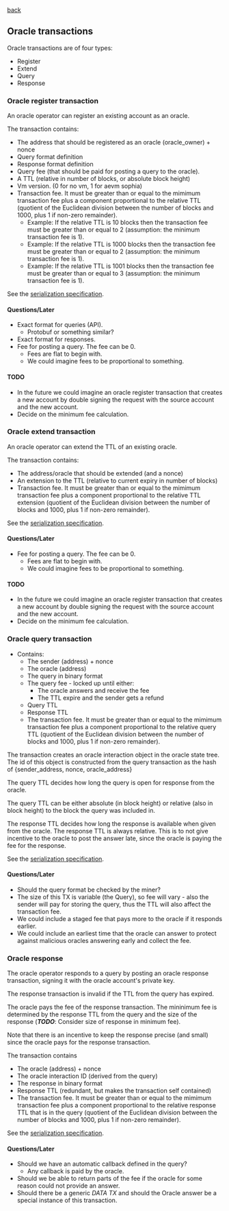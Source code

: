 [back](./oracles.md)
## Oracle transactions

Oracle transactions are of four types:
- Register
- Extend
- Query
- Response

### Oracle register transaction

An oracle operator can register an existing account as an oracle.

The transaction contains:
- The address that should be registered as an oracle (oracle_owner) + nonce
- Query format definition
- Response format definition
- Query fee (that should be paid for posting a query to the oracle).
- A TTL (relative in number of blocks, or absolute block height)
- Vm version. (0 for no vm, 1 for aevm sophia)
- Transaction fee. It must be greater than or equal to the mimimum transaction fee plus a component proportional to the relative TTL (quotient of the Euclidean division between the number of blocks and 1000, plus 1 if non-zero remainder).
  - Example: If the relative TTL is 10 blocks then the transaction fee must be greater than or equal to 2 (assumption: the minimum transaction fee is 1).
  - Example: If the relative TTL is 1000 blocks then the transaction fee must be greater than or equal to 2 (assumption: the minimum transaction fee is 1).
  - Example: If the relative TTL is 1001 blocks then the transaction fee must be greater than or equal to 3 (assumption: the minimum transaction fee is 1).

See the [serialization specification](/serializations.md#oracle-register-transaction).

#### Questions/Later

- Exact format for queries (API).
  - Protobuf or something similar?
- Exact format for responses.
- Fee for posting a query. The fee can be 0.
  - Fees are flat to begin with.
  - We could imagine fees to be proportional to something.

#### TODO

- In the future we could imagine an oracle register transaction that
  creates a new account by double signing the request with the source
  account and the new account.
- Decide on the minimum fee calculation.

### Oracle extend transaction

An oracle operator can extend the TTL of an existing oracle.

The transaction contains:
- The address/oracle that should be extended (and a nonce)
- An extension to the TTL (relative to current expiry in number of blocks)
- Transaction fee. It must be greater than or equal to the mimimum transaction fee plus a component proportional to the relative TTL extension (quotient of the Euclidean division between the number of blocks and 1000, plus 1 if non-zero remainder).

See the [serialization specification](/serializations.md#oracle-extend-transaction).

#### Questions/Later

- Fee for posting a query. The fee can be 0.
  - Fees are flat to begin with.
  - We could imagine fees to be proportional to something.

#### TODO

- In the future we could imagine an oracle register transaction that
  creates a new account by double signing the request with the source
  account and the new account.
- Decide on the minimum fee calculation.

### Oracle query transaction

- Contains:
  - The sender (address) + nonce
  - The oracle (address)
  - The query in binary format
  - The query fee - locked up until either:
    - The oracle answers and receive the fee
    - The TTL expire and the sender gets a refund
  - Query TTL
  - Response TTL
  - The transaction fee. It must be greater than or equal to the mimimum transaction fee plus a component proportional to the relative query TTL (quotient of the Euclidean division between the number of blocks and 1000, plus 1 if non-zero remainder).

The transaction creates an oracle interaction object in the oracle
state tree. The id of this object is constructed from the query
transaction as the hash of {sender_address, nonce, oracle_address}

The query TTL decides how long the query is open for response from the
oracle.

The query TTL can be either absolute (in block height) or relative
(also in block height) to the block the query was included in.

The response TTL decides how long the response is available when given
from the oracle. The response TTL is always relative. This is to not
give incentive to the oracle to post the answer late, since the oracle
is paying the fee for the response.

See the [serialization specification](/serializations.md#oracle-query-transaction).

#### Questions/Later

- Should the query format be checked by the miner?
- The size of this TX is variable (the Query), so fee will vary - also the
sender will pay for storing the query, thus the TTL will also affect the
transaction fee.
- We could include a staged fee that pays more to the oracle if it
responds earlier.
- We could include an earliest time that the oracle can answer to
protect against malicious oracles answering early and collect the fee.

### Oracle response

The oracle operator responds to a query by posting an oracle response
transaction, signing it with the oracle account's private key.

The response transaction is invalid if the TTL from the query has
expired.

The oracle pays the fee of the response transaction. The mininimum fee
is determined by the response TTL from the query and the size of the
response (***TODO***: Consider size of response in minimum fee).

Note that there is an incentive to keep the response precise (and
small) since the oracle pays for the response transaction.

The transaction contains
- The oracle (address) + nonce
- The oracle interaction ID (derived from the query)
- The response in binary format
- Response TTL (redundant, but makes the transaction self contained)
- The transaction fee. It must be greater than or equal to the mimimum transaction fee plus a component proportional to the relative response TTL that is in the query (quotient of the Euclidean division between the number of blocks and 1000, plus 1 if non-zero remainder).

See the [serialization specification](/serializations.md#oracle-response-transaction).

#### Questions/Later

- Should we have an automatic callback defined in the query?
  - Any callback is paid by the oracle.
- Should we be able to return parts of the fee if the oracle for some
    reason could not provide an answer.
- Should there be a generic _DATA TX_ and should the Oracle answer be a
    special instance of this transaction.
